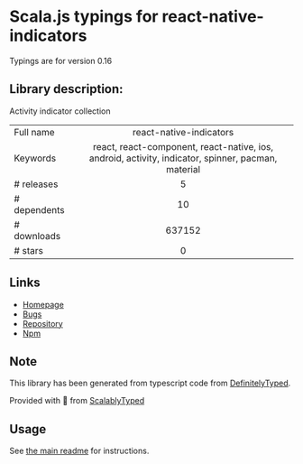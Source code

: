 
# Scala.js typings for react-native-indicators

Typings are for version 0.16

## Library description:
Activity indicator collection

|                    |                 |
| ------------------ | :-------------: |
| Full name          | react-native-indicators |
| Keywords           | react, react-component, react-native, ios, android, activity, indicator, spinner, pacman, material |
| # releases         | 5 |
| # dependents       | 10 |
| # downloads        | 637152 |
| # stars            | 0 |

## Links
- [Homepage](https://github.com/n4kz/react-native-indicators#readme)
- [Bugs](https://github.com/n4kz/react-native-indicators/issues)
- [Repository](https://github.com/n4kz/react-native-indicators)
- [Npm](https://www.npmjs.com/package/react-native-indicators)
    


## Note
This library has been generated from typescript code from [DefinitelyTyped](https://definitelytyped.org).

Provided with :purple_heart: from [ScalablyTyped](https://github.com/oyvindberg/ScalablyTyped)

## Usage
See [the main readme](../../readme.md) for instructions.


